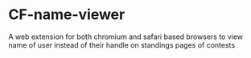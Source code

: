 # CF-name-viewer
A web extension for both chromium and safari based browsers to view name of user instead of their handle on standings pages of contests

